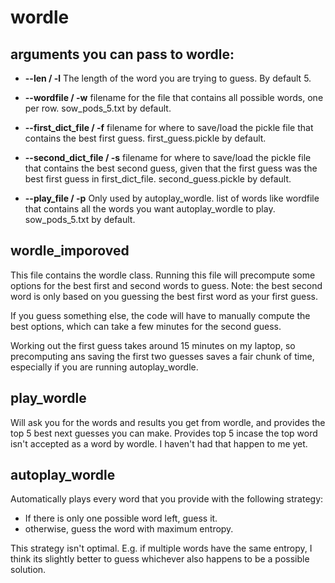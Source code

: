 # wordle

## arguments you can pass to wordle:
- **--len / -l**
The length of the word you are trying to guess. By default 5.

- **--wordfile / -w**
filename for the file that contains all possible words, one per row. sow_pods_5.txt by default.

- **--first_dict_file / -f**
filename for where to save/load the pickle file that contains the best first guess. first_guess.pickle by default.

- **--second_dict_file / -s**
filename for where to save/load the pickle file that contains the best second guess, given that the first guess was the best first guess in first_dict_file. second_guess.pickle by default.

- **--play_file / -p**
Only used by autoplay_wordle. list of words like wordfile that contains all the words you want autoplay_wordle to play. sow_pods_5.txt by default.

## wordle_imporoved
This file contains the wordle class. Running this file will precompute some options for the best first and second words to guess. Note: the best second word is only based on you guessing the best first word as your first guess.

If you guess something else, the code will have to manually compute the best options, which can take a few minutes for the second guess.

Working out the first guess takes around 15 minutes on my laptop, so precomputing ans saving the first two guesses saves a fair chunk of time, especially if you are running autoplay_wordle.

## play_wordle
Will ask you for the words and results you get from wordle, and provides the top 5 best next guesses you can make. Provides top 5 incase the top word isn't accepted as a word by wordle. I haven't had that happen to me yet.

## autoplay_wordle
Automatically plays every word that you provide with the following strategy:
- If there is only one possible word left, guess it.
- otherwise, guess the word with maximum entropy.

This strategy isn't optimal. E.g. if multiple words have the same entropy, I think its slightly better to guess whichever also happens to be a possible solution.